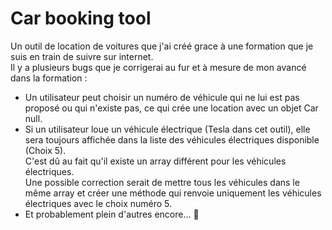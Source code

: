 # Car booking tool

Un outil de location de voitures que j'ai créé grace à une formation que je suis en train de suivre sur internet. </br>
Il y a plusieurs bugs que je corrigerai au fur et à mesure de mon avancé dans la formation :

- Un utilisateur peut choisir un numéro de véhicule qui ne lui est pas proposé ou qui n'existe pas, ce qui crée une location avec un objet Car null.
- Si un utilisateur loue un véhicule électrique (Tesla dans cet outil), elle sera toujours affichée dans la liste des véhicules électriques disponible (Choix 5). </br>C'est dû au fait qu'il existe un array différent pour les véhicules électriques. </br>Une possible correction serait de mettre tous les véhicules dans le même array et créer une méthode qui renvoie uniquement les véhicules électriques avec le choix numéro 5.
- Et probablement plein d'autres encore... 🥲